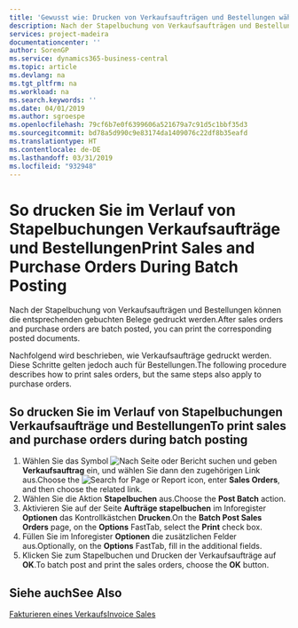 ```yaml
---
title: 'Gewusst wie: Drucken von Verkaufsaufträgen und Bestellungen während der Stapelbuchung.'
description: Nach der Stapelbuchung von Verkaufsaufträgen und Bestellungen können die entsprechenden gebuchten Belege gedruckt werden.
services: project-madeira
documentationcenter: ''
author: SorenGP
ms.service: dynamics365-business-central
ms.topic: article
ms.devlang: na
ms.tgt_pltfrm: na
ms.workload: na
ms.search.keywords: ''
ms.date: 04/01/2019
ms.author: sgroespe
ms.openlocfilehash: 79cf6b7e0f6399606a521679a7c91d5c1bbf35d3
ms.sourcegitcommit: bd78a5d990c9e83174da1409076c22df8b35eafd
ms.translationtype: HT
ms.contentlocale: de-DE
ms.lasthandoff: 03/31/2019
ms.locfileid: "932948"
---
```

# <a name="print-sales-and-purchase-orders-during-batch-posting"></a><span data-ttu-id="3a5ae-103">So drucken Sie im Verlauf von Stapelbuchungen Verkaufsaufträge und Bestellungen</span><span class="sxs-lookup"><span data-stu-id="3a5ae-103">Print Sales and Purchase Orders During Batch Posting</span></span>
<span data-ttu-id="3a5ae-104">Nach der Stapelbuchung von Verkaufsaufträgen und Bestellungen können die entsprechenden gebuchten Belege gedruckt werden.</span><span class="sxs-lookup"><span data-stu-id="3a5ae-104">After sales orders and purchase orders are batch posted, you can print the corresponding posted documents.</span></span>  

<span data-ttu-id="3a5ae-105">Nachfolgend wird beschrieben, wie Verkaufsaufträge gedruckt werden. Diese Schritte gelten jedoch auch für Bestellungen.</span><span class="sxs-lookup"><span data-stu-id="3a5ae-105">The following procedure describes how to print sales orders, but the same steps also apply to purchase orders.</span></span>  

## <a name="to-print-sales-and-purchase-orders-during-batch-posting"></a><span data-ttu-id="3a5ae-106">So drucken Sie im Verlauf von Stapelbuchungen Verkaufsaufträge und Bestellungen</span><span class="sxs-lookup"><span data-stu-id="3a5ae-106">To print sales and purchase orders during batch posting</span></span>  

1.  <span data-ttu-id="3a5ae-107">Wählen Sie das Symbol ![Nach Seite oder Bericht suchen](../../media/ui-search/search_small.png "Nach Seite oder Bericht suchen") und geben **Verkaufsauftrag** ein, und wählen Sie dann den zugehörigen Link aus.</span><span class="sxs-lookup"><span data-stu-id="3a5ae-107">Choose the ![Search for Page or Report](../../media/ui-search/search_small.png "Search for Page or Report icon") icon, enter **Sales Orders**, and then choose the related link.</span></span>  
2.  <span data-ttu-id="3a5ae-108">Wählen Sie die Aktion **Stapelbuchen** aus.</span><span class="sxs-lookup"><span data-stu-id="3a5ae-108">Choose the **Post Batch** action.</span></span>  
3.  <span data-ttu-id="3a5ae-109">Aktivieren Sie auf der Seite **Aufträge stapelbuchen** im Inforegister **Optionen** das Kontrollkästchen **Drucken**.</span><span class="sxs-lookup"><span data-stu-id="3a5ae-109">On the **Batch Post Sales Orders** page, on the **Options** FastTab, select the **Print** check box.</span></span>  
4.  <span data-ttu-id="3a5ae-110">Füllen Sie im Inforegister **Optionen** die zusätzlichen Felder aus.</span><span class="sxs-lookup"><span data-stu-id="3a5ae-110">Optionally, on the **Options** FastTab, fill in the additional fields.</span></span>  
5.  <span data-ttu-id="3a5ae-111">Klicken Sie zum Stapelbuchen und Drucken der Verkaufsaufträge auf **OK**.</span><span class="sxs-lookup"><span data-stu-id="3a5ae-111">To batch post and print the sales orders, choose the **OK** button.</span></span>  

## <a name="see-also"></a><span data-ttu-id="3a5ae-112">Siehe auch</span><span class="sxs-lookup"><span data-stu-id="3a5ae-112">See Also</span></span>  
[<span data-ttu-id="3a5ae-113">Fakturieren eines Verkaufs</span><span class="sxs-lookup"><span data-stu-id="3a5ae-113">Invoice Sales</span></span>](../../sales-how-invoice-sales.md)
